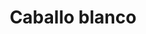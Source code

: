 ---
title: Caballo blanco
date: 
draft: false

# descripcion
description : Dije de plata y nácar

materials: Plata 925

color: Plateado y nácar blanco

dimensions: 2,4cm ancho

code: 02-25-0694

type: "Dijes"

categories: []

price: $8.710,00

price_eftvo: $7.400,00

# Images
# first image will be shown in the product page
images:
  # - image: "images/path_to_image"
  # La ubicacion de las imagenes es imagenes/Dijes/Dijes.Nácar/02-25-0694-caballo-blanco
  - image: "./images/dijes/nácar/02-25-0694.JPG"
---